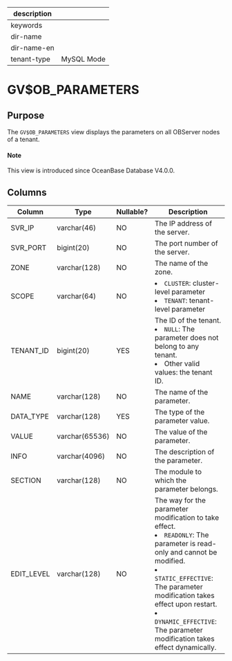 |description||
|---|---|
|keywords||
|dir-name||
|dir-name-en||
|tenant-type|MySQL Mode|

# GV$OB_PARAMETERS

## Purpose

The `GV$OB_PARAMETERS` view displays the parameters on all OBServer nodes of a tenant.

<main id="notice" type='explain'>
  <h4>Note</h4>
  <p>This view is introduced since OceanBase Database V4.0.0. </p>
</main>

## Columns

| Column | Type | Nullable? | Description |
|------------|----------------|------------|---------------------------------------------------------------------------------------------------|
| SVR_IP | varchar(46) | NO | The IP address of the server. |
| SVR_PORT | bigint(20) | NO | The port number of the server. |
| ZONE | varchar(128) | NO | The name of the zone. |
| SCOPE | varchar(64) | NO | <li> `CLUSTER`: cluster-level parameter   <li> `TENANT`: tenant-level parameter |
| TENANT_ID | bigint(20) | YES | The ID of the tenant. <li> `NULL`: The parameter does not belong to any tenant.   <li> Other valid values: the tenant ID. |
| NAME | varchar(128) | NO | The name of the parameter. |
| DATA_TYPE | varchar(128) | YES | The type of the parameter value. |
| VALUE | varchar(65536) | NO | The value of the parameter. |
| INFO | varchar(4096) | NO | The description of the parameter. |
| SECTION | varchar(128) | NO | The module to which the parameter belongs. |
| EDIT_LEVEL | varchar(128) | NO | The way for the parameter modification to take effect. <li> `READONLY`: The parameter is read-only and cannot be modified.   <li> `STATIC_EFFECTIVE`: The parameter modification takes effect upon restart.   <li> `DYNAMIC_EFFECTIVE`: The parameter modification takes effect dynamically. |